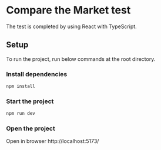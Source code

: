 # Compare the Market test

The test is completed by using React with TypeScript.

## Setup

To run the project, run below commands at the root directory.

### Install dependencies

```bash
npm install 
```
### Start the project
```bash
npm run dev 
```

### Open the project
Open in browser http://localhost:5173/